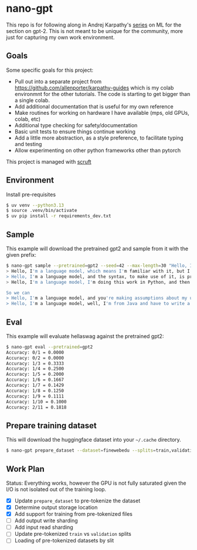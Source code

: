 # nano-gpt

This repo is for following along in Andrej Karpathy's [series](https://www.youtube.com/playlist?list=PLAqhIrjkxbuWI23v9cThsA9GvCAUhRvKZ) on ML for the section on gpt-2. This is
not meant to be unique for the community, more just for capturing my own
work environment.

## Goals

Some specific goals for this project:

- Pull out into a separate project from https://github.com/allenporter/karpathy-guides which is my colab environmnt for the other tutorials. The code is starting to get bigger than a single colab.
- Add additional documentation that is useful for my own reference
- Make routines for working on hardware I have available (mps, old GPUs, colab, etc)
- Additional type checking for safety/documentation
- Basic unit tests to ensure things continue working
- Add a little more abstraction, as a style preference, to facilitate typing and testing
- Allow experimenting on other python frameworks other than pytorch

This project is managed with [scruft](https://github.com/allenporter/scruft)

## Environment

Install pre-requisites

```bash
$ uv venv --python3.13
$ source .venv/bin/activate
$ uv pip install -r requirements_dev.txt
```

## Sample

This example will download the pretrained gpt2 and sample from it with the given prefix:

```bash
$ nano-gpt sample --pretrained=gpt2 --seed=42 --max-length=30 "Hello, I'm a language model," 
> Hello, I'm a language model, which means I'm familiar with it, but I'm not fluent in that. Well, with that said,
> Hello, I'm a language model, and the syntax, to make use of it, is pretty good. So why do you have that and not
> Hello, I'm a language model, I'm doing this work in Python, and then I'm writing code for Haskell.

So we can
> Hello, I'm a language model, and you're making assumptions about my use of them. I'm not a natural language learner. I'm
> Hello, I'm a language model, well, I'm from Java and have to write a programming language for it. I have my own vocabulary because
```

## Eval

This example will evaluate hellaswag against the pretrained gpt2:

```bash
$ nano-gpt eval --pretrained=gpt2       
Accuracy: 0/1 = 0.0000
Accuracy: 0/2 = 0.0000
Accuracy: 1/3 = 0.3333
Accuracy: 1/4 = 0.2500
Accuracy: 1/5 = 0.2000
Accuracy: 1/6 = 0.1667
Accuracy: 1/7 = 0.1429
Accuracy: 1/8 = 0.1250
Accuracy: 1/9 = 0.1111
Accuracy: 1/10 = 0.1000
Accuracy: 2/11 = 0.1818
```

## Prepare training dataset

This will download the huggingface dataset into your `~/.cache` directory.

```bash
$ nano-gpt prepare_dataset --dataset=finewebedu --splits=train,validation
```

## Work Plan

Status: Everything works, however the GPU is not fully saturated given the I/O
  is not isolated out of the training loop.

- [x] Update `prepare_dataset` to pre-tokenize the dataset
- [x] Determine output storage location
- [x] Add support for training from pre-tokenized files
- [ ] Add output write sharding
- [ ] Add input read sharding
- [ ] Update pre-tokenized `train` vs `validation` splits
- [ ] Loading of pre-tokenized datasets by slit
